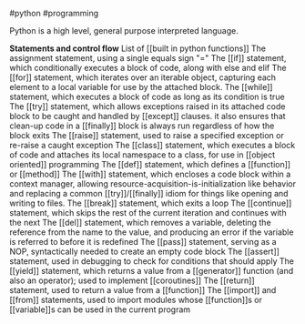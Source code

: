 #python #programming 

Python is a high level, general purpose interpreted language.

**Statements and control flow**
List of [[built in python functions]]
The assignment statement, using a single equals sign "="
The [[if]] statement, which conditionally executes a block of code, along with else and elif
The [[for]] statement, which iterates over an iterable object, capturing each element to a local variable for use by the attached block.
The [[while]] statement, which executes a block of code as long as its condition is true
The [[try]] statement, which allows exceptions raised in its attached code block to be caught and handled by [[except]] clauses. it also ensures that clean-up code in a [[finally]] block is always run regardless of how the block exits
The [[raise]] statement, used to raise a specified exception or re-raise a caught exception
The [[class]] statement, which executes a block of code and attaches its local namespace to a class, for use in [[object oriented]] programming
The [[def]] statement, which defines a [[function]] or [[method]]
The [[with]] statement, which encloses a code block within a context manager, allowing resource-acquisition-is-initialization like behavior and replacing a common [[try]]/[[finally]] idiom for things like opening and writing to files.
The [[break]] statement, which exits a loop
The [[continue]] statement, which skips the rest of the current iteration and continues with the next
The [[del]] statement, which removes a variable, deleting the reference from the name to the value, and producing an error if the variable is referred to before it is redefined
The [[pass]] statement, serving as a NOP, syntactically needed to create an empty code block
The [[assert]] statement, used in debugging to check for conditions that should apply
The [[yield]] statement, which returns a value from a [[generator]] function (and also an operator); used to implement [[coroutines]]
The [[return]] statement, used to return a value from a [[function]]
The [[import]] and [[from]] statements, used to import modules whose [[function]]s or [[variable]]s can be used in the current program

